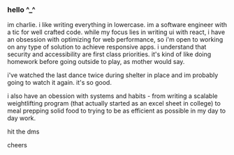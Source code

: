 ### hello ^_^

im charlie. i like writing everything in lowercase. im a software engineer with a tic for well crafted code. while my focus lies in writing ui with react, i have an obsession with optimizing for web performance, so i'm open to working on any type of solution to achieve responsive apps. i understand that security and accessibility are first class priorities. it's kind of like doing homework before going outside to play, as mother would say.

i've watched the last dance twice during shelter in place and im probably going to watch it again. it's so good. 

i also have an obession with systems and habits - from writing a scalable weightlifting program (that actually started as an excel sheet in college) to meal prepping solid food to trying to be as efficient as possible in my day to day work. 

hit the dms

cheers
